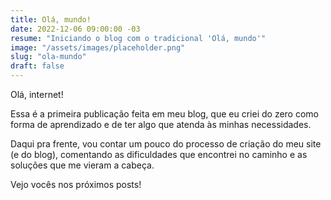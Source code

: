 ```yaml
---
title: Olá, mundo!
date: 2022-12-06 09:00:00 -03
resume: "Iniciando o blog com o tradicional 'Olá, mundo'"
image: "/assets/images/placeholder.png"
slug: "ola-mundo"
draft: false
---
```


Olá, internet!

Essa é a primeira publicação feita em meu blog, que eu criei do zero como forma de aprendizado
e de ter algo que atenda às minhas necessidades.

Daqui pra frente, vou contar um pouco do processo de criação do meu site (e do blog), comentando
as dificuldades que encontrei no caminho e as soluções que me vieram a cabeça.

Vejo vocês nos próximos posts!